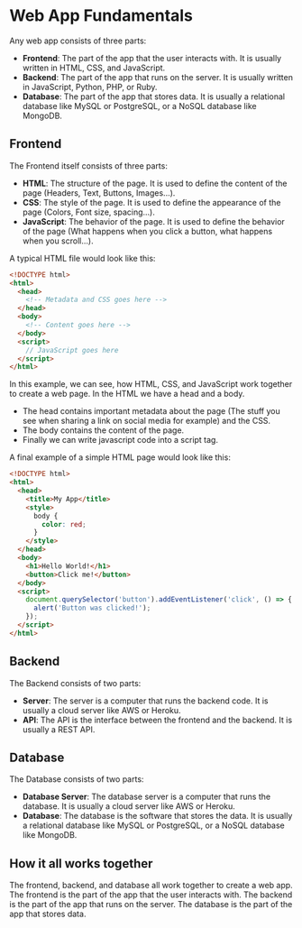# Web App Fundamentals

Any web app consists of three parts:

- **Frontend**: The part of the app that the user interacts with. It is usually written in HTML, CSS, and JavaScript.
- **Backend**: The part of the app that runs on the server. It is usually written in JavaScript, Python, PHP, or Ruby.
- **Database**: The part of the app that stores data. It is usually a relational database like MySQL or PostgreSQL, or a NoSQL database like MongoDB.

## Frontend

The Frontend itself consists of three parts:

- **HTML**: The structure of the page. It is used to define the content of the page (Headers, Text, Buttons, Images...).
- **CSS**: The style of the page. It is used to define the appearance of the page (Colors, Font size, spacing...).
- **JavaScript**: The behavior of the page. It is used to define the behavior of the page (What happens when you click a button, what happens when you scroll...).

A typical HTML file would look like this:

```html
<!DOCTYPE html>
<html>
  <head>
    <!-- Metadata and CSS goes here -->
  </head>
  <body>
    <!-- Content goes here -->
  </body>
  <script>
    // JavaScript goes here
  </script>
</html>
```

In this example, we can see, how HTML, CSS, and JavaScript work together to create a web page. In the HTML we have a head and a body.

- The head contains important metadata about the page (The stuff you see when sharing a link on social media for example) and the CSS.
- The body contains the content of the page.
- Finally we can write javascript code into a script tag.

A final example of a simple HTML page would look like this:

```html
<!DOCTYPE html>
<html>
  <head>
    <title>My App</title>
    <style>
      body {
        color: red;
      }
    </style>
  </head>
  <body>
    <h1>Hello World!</h1>
    <button>Click me!</button>
  </body>
  <script>
    document.querySelector('button').addEventListener('click', () => {
      alert('Button was clicked!');
    });
  </script>
</html>
```

## Backend

The Backend consists of two parts:

- **Server**: The server is a computer that runs the backend code. It is usually a cloud server like AWS or Heroku.
- **API**: The API is the interface between the frontend and the backend. It is usually a REST API.

## Database

The Database consists of two parts:

- **Database Server**: The database server is a computer that runs the database. It is usually a cloud server like AWS or Heroku.
- **Database**: The database is the software that stores the data. It is usually a relational database like MySQL or PostgreSQL, or a NoSQL database like MongoDB.

## How it all works together

The frontend, backend, and database all work together to create a web app. The frontend is the part of the app that the user interacts with. The backend is the part of the app that runs on the server. The database is the part of the app that stores data.
